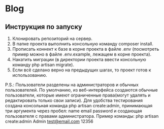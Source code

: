 # Blog

## Инструкция по запуску
1. Клонировать репозиторий на сервер.
2. В папке проекта выполнить консольную команду composer install.
3. Прописать коннект к базе в корне проекта в файле .env (посмотреть пример можно в файле .env.example, лежащем в корне проекта).
4. Накатить миграции (в директории проекта ввести консольную команду php artisan migrate).
5. Если всё сделано верно на предыдущих шагах, то проект готов к использованию. 

P.S.: Пользователи разделены на администраторов и обычных пользователей. По умолчанию, из веб-интерфейса создаются обычные пользователи, которые имеют ограниченные права(могут удалять и редактировать только свои записи). Для удобства тестирования создана консольная команда php artisan create:admin, принимающая три аргумента через пробел: name email password и создающая пользователя с правами администратора. 
Пример команды: php artisan create:admin Admin test@email.com 12356
